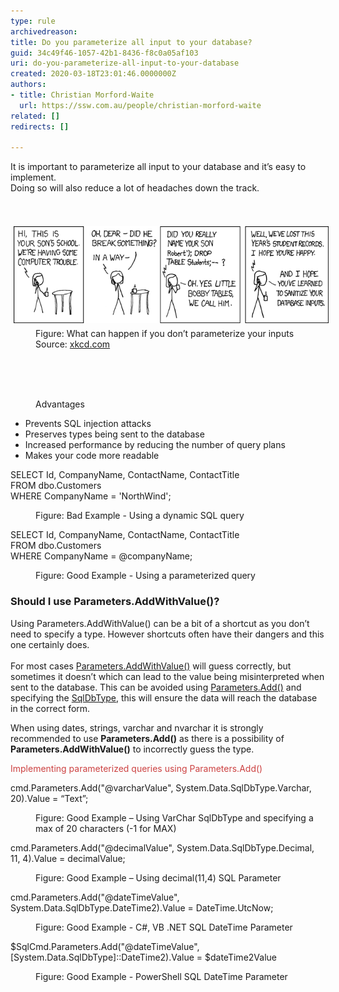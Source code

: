 ```yaml
---
type: rule
archivedreason: 
title: Do you parameterize all input to your database?
guid: 34c49f46-1057-42b1-8436-f8c0a05af103
uri: do-you-parameterize-all-input-to-your-database
created: 2020-03-18T23:01:46.0000000Z
authors:
- title: Christian Morford-Waite
  url: https://ssw.com.au/people/christian-morford-waite
related: []
redirects: []

---
```



It is important to parameterize all input to your database and it’s easy to implement.<br>Doing so will also reduce a lot of headaches down the track.<div><br> <img src="ParameterizeSqlInputsXKCD.png" alt="ParameterizeSqlInputsXKCD.png" style="margin:5px;" /><dd class="ssw15-rteElement-FigureNormal">Figure: What can happen if you don’t parameterize your inputs<br>Source: <a href="https://xkcd.com/327/">xkcd.com​</a><br></dd></div>
<br><excerpt class='endintro'></excerpt><br>
<p class="ssw15-rteElement-P">​​<br></p><dd class="ssw15-rteElement-FigureGood">​Advantages<br></dd><ul><li>​Prevents SQL injection attacks</li><li>Preserves types being sent to the database</li><li>Increased performance by reducing the number of query plans</li><li>Makes your code more readable<br></li></ul><p class="ssw15-rteElement-CodeArea">​SELECT Id, CompanyName, ContactName, ContactTitle<br>FROM dbo.Customers<br>WHERE CompanyName = 'NorthWind';<br></p><dd class="ssw15-rteElement-FigureBad">​Figure: Bad Example - Using a dynamic SQL query<br></dd><p class="ssw15-rteElement-CodeArea">SELECT Id, CompanyName, ContactName, ContactTitle<br>FROM dbo.Customers<br>WHERE CompanyName = @companyName;<br></p><dd class="ssw15-rteElement-FigureGood">​Figure: Good Example - Using a parameterized query​<br></dd><h3 class="ssw15-rteElement-H3">​​Should I use Parameters.AddWithValue()?<br></h3><p>Using Parameters.AddWithValue() can be a bit of a shortcut as you don’t need to specify a type. However shortcuts often have their dangers and this one certainly does.<br><br>For most cases <a href="https://docs.microsoft.com/en-us/dotnet/api/system.data.sqlclient.sqlparametercollection.addwithvalue?view=netframework-4.8">Parameters.AddWithValue()</a> will guess correctly, but sometimes it doesn’t which can lead to the value being misinterpreted when sent to the database. This can be avoided using <a href="https://docs.microsoft.com/en-us/dotnet/api/system.data.sqlclient.sqlparametercollection.add?view=netframework-4.8">Parameters.Add()</a> and specifying the <a href="https://docs.microsoft.com/en-us/dotnet/api/system.data.sqldbtype?view=netframework-4.8">SqlDbType</a>, this will ensure the data will reach the database in the correct form.​<br></p><p class="ssw15-rteElement-P">When using dates, strings, varchar and nvarchar it is strongly recommended to use <strong>Parameters.Add()</strong> as there is a possibility of <strong>Parameters.AddWithValue()</strong> to incorrectly guess the type. <br></p><p>​<span style="color:#cc4141;font-family:"segoe ui", "trebuchet ms", tahoma, arial, verdana, sans-serif;font-size:18px;">​​</span><span style="color:#cc4141;font-family:"segoe ui", "trebuchet ms", tahoma, arial, verdana, sans-serif;font-size:18px;">​Implementing parameterized queries using Parameters.Add()</span></p><p class="ssw15-rteElement-CodeArea">cmd.Parameters.Add("@varcharValue", System.Data.SqlDbType.Varchar, 20).Value = “Text”;<br></p><dd class="ssw15-rteElement-FigureGood">​​Figure: Good Example – Using VarChar SqlDbType and specifying a max of 20 characters (-1 for MAX)<br></dd><p class="ssw15-rteElement-CodeArea">cmd.Parameters.Add("@decimalValue", System.Data.SqlDbType.Decimal, 11, 4).Value = decimalValue;<br></p><dd class="ssw15-rteElement-FigureGood">​Figure: Good Example – Using decimal(11,4) SQL Parameter<br></dd><p class="ssw15-rteElement-CodeArea">​​cmd.Parameters.Add("@dateTimeValue", System.Data.SqlDbType.DateTime2).Value = DateTime.UtcNow;<br></p><dd class="ssw15-rteElement-FigureGood">​Figure: Good Example - C#, VB .NET SQL DateTime Parameter<br></dd><p class="ssw15-rteElement-CodeArea">​$SqlCmd.Parameters.Add("@dateTimeValue", [System.Data.SqlDbType]::DateTime2).Value = $dateTime2Value<br></p><dd class="ssw15-rteElement-FigureGood">​Figure: Good Example - PowerShell SQL DateTime Parameter<br></dd><p></p>



